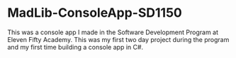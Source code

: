 # MadLib-ConsoleApp-SD1150
This was a console app I made in the Software Development Program at Eleven Fifty Academy. This was my first two day project during the program and my first time building a console app in C#.

